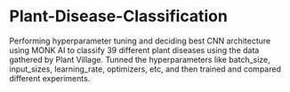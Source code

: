# Plant-Disease-Classification
Performing hyperparameter tuning and deciding best CNN architecture using MONK AI to classify 39 different plant diseases using the data gathered by Plant Village. Tunned the hyperparameters like batch_size, input_sizes, learning_rate, optimizers, etc, and then trained and compared different experiments.
